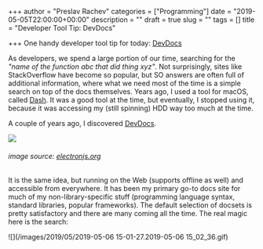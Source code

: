 +++
author = "Preslav Rachev"
categories = ["Programming"]
date = "2019-05-05T22:00:00+00:00"
description = ""
draft = true
slug = ""
tags = []
title = "Developer Tool Tip: DevDocs"

+++
One handy developer tool tip for today: [DevDocs](https://devdocs.io/)

As developers, we spend a large portion of our time, searching for the _"name of the function abc that did thing xyz"_. Not surprisingly, sites like StackOverflow have become so popular, but SO answers are often full of additional information, where what we need most of the time is a simple search on top of  the docs themselves. Years ago, I used a tool for macOS, called [Dash](https://kapeli.com/dash). It was a good tool at the time, but eventually, I stopped using it, because it was accessing my (still spinning) HDD way too much at the time.

A couple of years ago, I discovered [DevDocs](https://devdocs.io/).

![](https://user-images.githubusercontent.com/8784712/27121730-11676ba8-511b-11e7-8c01-00444ee8501a.png)

###### image source: [electronjs.org](https://electronjs.org/apps/devdocs-app)

It is the same idea, but running on the Web (supports offline as well) and accessible from everywhere. It has been my primary go-to docs site for much of my non-library-specific stuff (programming language syntax, standard libraries, popular frameworks). The default selection of docsets is pretty satisfactory and there are many coming all the time. The real magic here is the search:

![](/images/2019/05/2019-05-06 15-01-27.2019-05-06 15_02_36.gif)
